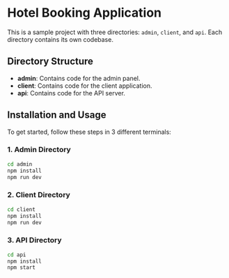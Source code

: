 # Hotel Booking Application

This is a sample project with three directories: `admin`, `client`, and `api`. Each directory contains its own codebase.

## Directory Structure

- **admin**: Contains code for the admin panel.
- **client**: Contains code for the client application.
- **api**: Contains code for the API server.

## Installation and Usage

To get started, follow these steps in 3 different terminals:

### 1. Admin Directory

```bash
cd admin
npm install
npm run dev
```


### 2. Client Directory 
```bash
cd client
npm install
npm run dev
```

### 3. API Directory

```bash
cd api
npm install
npm start
```